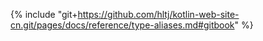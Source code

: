 {% include "git+https://github.com/hltj/kotlin-web-site-cn.git/pages/docs/reference/type-aliases.md#gitbook" %}
